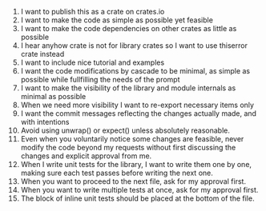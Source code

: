 1. I want to publish this as a crate on crates.io
2. I want to make the code as simple as possible yet feasible
3. I want to make the code dependencies on other crates as little as possible 
4. I hear anyhow crate is not for library crates so I want to use thiserror crate instead
5. I want to include nice tutorial and examples
7. I want the code modifications by cascade to be minimal, as simple as possible while fullfilling the needs of the prompt
8. I want to make the visibility of the library and module internals as minimal as possible
9. When we need more visibility I want to re-export necessary items only
10. I want the commit messages reflecting the changes actually made, and with intentions
11. Avoid using unwrap() or expect() unless absolutely reasonable.
12. Even when you voluntarily notice some changes are feasible, never modify the code beyond my requests without first discussing the changes and explicit approval from me.
13. When I write unit tests for the library, I want to write them one by one, making sure each test passes before writing the next one.
14. When you want to proceed to the next file, ask for my approval first.
15. When you want to write multiple tests at once, ask for my approval first.
17. The block of inline unit tests should be placed at the bottom of the file.
